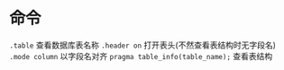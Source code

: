 # 命令

`.table` 查看数据库表名称 `.header on` 打开表头\(不然查看表结构时无字段名\) `.mode column` 以字段名对齐 `pragma table_info(table_name);` 查看表结构

